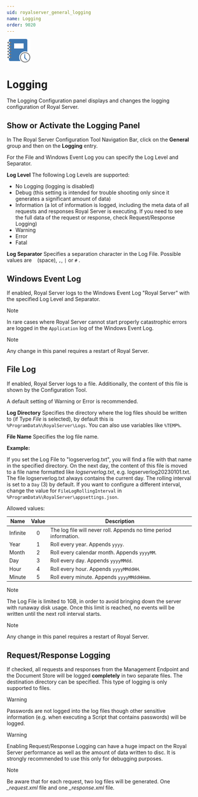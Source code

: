 ```yaml
---
uid: royalserver_general_logging
name: Logging
order: 9020
---
```


<img src="/r2023/images/RoyalServer/Svg/SVG_Logging_32.svg" class="icon-left icon-lg" alt="" />

# Logging

The Logging Configuration panel displays and changes the logging configuration of Royal Server.

## Show or Activate the Logging Panel

In The Royal Server Configuration Tool Navigation Bar, click on the **General** group and then on the **Logging** entry.

For the File and Windows Event Log you can specify the Log Level and Separator.

**Log Level**
The following Log Levels are supported:

- No Logging (logging is disabled)
- Debug (this setting is intended for trouble shooting only since it generates a significant amount of data)
- Information (a lot of information is logged, including the meta data of all requests and responses Royal Server is executing. If you need to see the full data of the request or response, check Request/Response Logging)
- Warning
- Error
- Fatal

**Log Separator**
Specifies a separation character in the Log File. Possible values are ` ` (space), `,`, `|` or `#` .

## Windows Event Log

If enabled, Royal Server logs to the Windows Event Log "Royal Server" with the specified Log Level and Separator.

> [!NOTE]
> In rare cases where Royal Server cannot start properly catastrophic errors are logged in the `Application` log of the Windows Event Log.

> [!NOTE]
> Any change in this panel requires a restart of Royal Server.

## File Log

If enabled, Royal Server logs to a file. Additionally, the content of this file is shown by the Configuration Tool.

A default setting of Warning or Error is recommended.

**Log Directory**
Specifies the directory where the log files should be written to (if Type _File_ is selected), by default this is `%ProgramData%\RoyalServer\Logs`. You can also use variables like `%TEMP%`.

**File Name**
Specifies the log file name.

**Example:**

If you set the Log File to "logserverlog.txt", you will find a file with that name in the specified directory. On the next day, the content of this file is moved to a file name formatted like _logserverlog<yyyyMMDD>.txt_, e.g. logserverlog20230101.txt. The file logserverlog.txt always contains the current day. The rolling interval is set to a `Day` (3) by default.
If you want to configure a different interval, change the value for `FileLogRollingInterval` in` %ProgramData%\RoyalServer\appsettings.json`.

Allowed values:

| Name     | Value | Description                                                       |
| -------- | :---: | ----------------------------------------------------------------- |
| Infinite |   0   | The log file will never roll. Appends no time period information. |
| Year     |   1   | Roll every year. Appends `yyyy`.                                  |
| Month    |   2   | Roll every calendar month. Appends `yyyyMM`.                      |
| Day      |   3   | Roll every day. Appends `yyyyMMdd`.                               |
| Hour     |   4   | Roll every hour. Appends `yyyyMMddHH`.                            |
| Minute   |   5   | Roll every minute. Appends `yyyyMMddHHmm`.                        |

> [!NOTE]
> The Log File is limited to 1GB, in order to avoid bringing down the server with runaway disk usage. Once this limit is reached, no events will be written until the next roll interval starts.

> [!NOTE]
> Any change in this panel requires a restart of Royal Server.

## Request/Response Logging

If checked, all requests and responses from the Management Endpoint and the Document Store will be logged **completely** in two separate files. The destination directory can be specified. This type of logging is only supported to files.

> [!WARNING]
> Passwords are not logged into the log files though other sensitive information (e.g. when executing a Script that contains passwords) will be logged.

> [!WARNING]
> Enabling Request/Response Logging can have a huge impact on the Royal Server performance as well as the amount of data written to disc. It is strongly recommended to use this only for debugging purposes.

> [!NOTE]
> Be aware that for each request, two log files will be generated. One _<guid>\_request.xml_ file and one _<guid>\_response.xml_ file.

